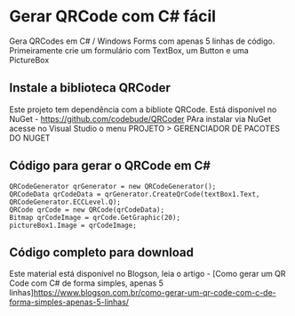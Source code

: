 # Gerar QRCode com C# fácil
Gera QRCodes em C# / Windows Forms com apenas 5 linhas de código.
Primeiramente crie um formulário com TextBox, um Button e uma PictureBox

## Instale a biblioteca QRCoder
Este projeto tem dependência com a bibliote QRCode.
Está disponível no NuGet - https://github.com/codebude/QRCoder
PAra instalar via NuGet acesse no Visual Studio o menu PROJETO > GERENCIADOR DE PACOTES DO NUGET


## Código para gerar o QRCode em C#

```
QRCodeGenerator qrGenerator = new QRCodeGenerator(); 
QRCodeData qrCodeData = qrGenerator.CreateQrCode(textBox1.Text, QRCodeGenerator.ECCLevel.Q); 
QRCode qrCode = new QRCode(qrCodeData); 
Bitmap qrCodeImage = qrCode.GetGraphic(20); 
pictureBox1.Image = qrCodeImage;
```

## Código completo para download
Este material está disponível no Blogson, leia o artigo - [Como gerar um QR Code com C# de forma simples, apenas 5 linhas]https://www.blogson.com.br/como-gerar-um-qr-code-com-c-de-forma-simples-apenas-5-linhas/
